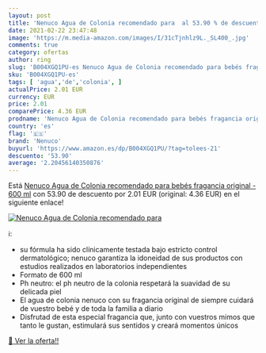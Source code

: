 ```yaml
---
layout: post
title: 'Nenuco Agua de Colonia recomendado para  al 53.90 % de descuento'
date: 2021-02-22 23:47:48
image: 'https://m.media-amazon.com/images/I/31cTjnhlz9L._SL400_.jpg'
comments: true
category: ofertas
author: ring
slug: 'B004XGQ1PU-es Nenuco Agua de Colonia recomendado para bebés fragancia...'
sku: 'B004XGQ1PU-es'
tags: [ 'agua','de','colonia', ]
actualPrice: 2.01 EUR
currency: EUR
price: 2.01
comparePrice: 4.36 EUR
prodname: 'Nenuco Agua de Colonia recomendado para bebés fragancia original - 600 ml'
country: 'es'
flag: '🇪🇸'
brand: 'Nenuco'
buyurl: 'https://www.amazon.es/dp/B004XGQ1PU/?tag=tolees-21'
descuento: '53.90'
average: '2.20456140350876'
---
```


Está [Nenuco Agua de Colonia recomendado para bebés fragancia original - 600 ml](https://www.amazon.es/dp/B004XGQ1PU/?tag=tolees-21) con 53.90 de descuento por 2.01 EUR (original: 4.36 EUR) en el siguiente enlace!

[![Nenuco Agua de Colonia recomendado para ](https://m.media-amazon.com/images/I/31cTjnhlz9L._SL400_.jpg)](https://www.amazon.es/dp/B004XGQ1PU/?tag=tolees-21)

ℹ️:

- su fórmula ha sido clínicamente testada bajo estricto control dermatológico; nenuco garantiza la idoneidad de sus productos con estudios realizados en laboratorios independientes
- Formato de 600 ml
- Ph neutro: el ph neutro de la colonia respetará la suavidad de su delicada piel
- El agua de colonia nenuco con su fragancia original de siempre cuidará de vuestro bebé y de toda la familia a diario
- Disfrutad de esta especial fragancia que, junto con vuestros mimos que tanto le gustan, estimulará sus sentidos y creará momentos únicos

[🛒 Ver la oferta!!](https://www.amazon.es/dp/B004XGQ1PU/?tag=tolees-21)
